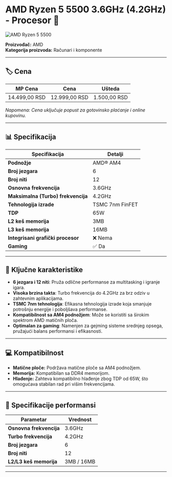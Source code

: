 # AMD Ryzen 5 5500 3.6GHz (4.2GHz) - Procesor 🚀

![AMD Ryzen 5 5500](link_do_slike.jpg) <!-- Dodaj sliku proizvoda ovde ako je dostupna -->

**Proizvođač:** AMD  
**Kategorija proizvoda:** Računari i komponente  

---

## 🏷️ Cena

| MP Cena        | Cena          | Ušteda       |
|----------------|---------------|--------------|
| 14.499,00 RSD  | 12.999,00 RSD | 1.500,00 RSD |

*Napomena: Cena uključuje popust za gotovinsko plaćanje i online kupovinu.*

---

## 📊 Specifikacija

| Specifikacija                       | Detalji                       |
|-------------------------------------|-------------------------------|
| **Podnožje**                        | AMD® AM4                      |
| **Broj jezgara**                    | 6                             |
| **Broj niti**                       | 12                            |
| **Osnovna frekvencija**             | 3.6GHz                        |
| **Maksimalna (Turbo) frekvencija**  | 4.2GHz                        |
| **Tehnologija izrade**              | TSMC 7nm FinFET               |
| **TDP**                             | 65W                           |
| **L2 keš memorija**                 | 3MB                           |
| **L3 keš memorija**                 | 16MB                          |
| **Integrisani grafički procesor**   | ❌ Nema                       |
| **Gaming**                          | ✅ Da                         |

---

## 🌟 Ključne karakteristike

- **6 jezgara i 12 niti**: Pruža odlične performanse za multitasking i igranje igara.
- **Visoka brzina takta**: Turbo frekvencija do 4.2GHz za brz odziv u zahtevnim aplikacijama.
- **TSMC 7nm tehnologija**: Efikasna tehnologija izrade koja smanjuje potrošnju energije i poboljšava performanse.
- **Kompatibilnost sa AM4 podnožjem**: Može se koristiti sa širokim spektrom AMD matičnih ploča.
- **Optimalan za gaming**: Namenjen za gejming sisteme srednjeg opsega, pružajući balans performansi i efikasnosti.

---

## 💻 Kompatibilnost

- **Matične ploče:** Podržava matične ploče sa AM4 podnožjem.
- **Memorija:** Kompatibilan sa DDR4 memorijom.
- **Hlađenje:** Zahteva kompatibilno hlađenje zbog TDP od 65W, što omogućava stabilan rad pri višim frekvencijama.

---

## 🔧 Specifikacije performansi

| Parametar              | Vrednost          |
|------------------------|-------------------|
| **Osnovna frekvencija**| 3.6GHz            |
| **Turbo frekvencija**  | 4.2GHz            |
| **Broj jezgara**       | 6                 |
| **Broj niti**          | 12                |
| **L2/L3 keš memorija** | 3MB / 16MB        |

---


